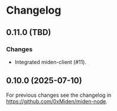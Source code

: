 # Changelog

## 0.11.0 (TBD)

### Changes

- Integrated miden-client (#11).

## 0.10.0 (2025-07-10)

For previous changes see the changelog in https://github.com/0xMiden/miden-node.
